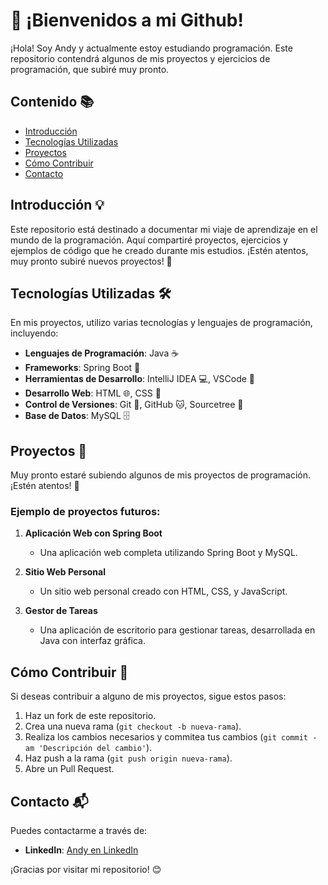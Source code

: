 <!--
**Landryx-Gmz/Landryx-Gmz** is a ✨ _special_ ✨ repository because its `README.md` (this file) appears on your GitHub profile.

Here are some ideas to get you started:

- 🔭 I’m currently working on ...
- 🌱 I’m currently learning ...
- 👯 I’m looking to collaborate on ...
- 🤔 I’m looking for help with ...
- 💬 Ask me about ...
- 📫 How to reach me: ...
- 😄 Pronouns: ...
- ⚡ Fun fact: ...
-->
# 🚀 ¡Bienvenidos a mi Github!

¡Hola! Soy Andy y actualmente estoy estudiando programación. Este repositorio contendrá algunos de mis proyectos y ejercicios de programación, que subiré muy pronto.

## Contenido 📚

- [Introducción](#introducción)
- [Tecnologías Utilizadas](#tecnologías-utilizadas)
- [Proyectos](#proyectos)
- [Cómo Contribuir](#cómo-contribuir)
- [Contacto](#contacto)

## Introducción 💡

Este repositorio está destinado a documentar mi viaje de aprendizaje en el mundo de la programación. Aquí compartiré proyectos, ejercicios y ejemplos de código que he creado durante mis estudios. ¡Estén atentos, muy pronto subiré nuevos proyectos! 🎉

## Tecnologías Utilizadas 🛠️

En mis proyectos, utilizo varias tecnologías y lenguajes de programación, incluyendo:

- **Lenguajes de Programación**: Java ☕
- **Frameworks**: Spring Boot 🌱
- **Herramientas de Desarrollo**: IntelliJ IDEA 💻, VSCode 📝
- **Desarrollo Web**: HTML 🌐, CSS 🎨
- **Control de Versiones**: Git 🌳, GitHub 🐱, Sourcetree 🧩
- **Base de Datos**: MySQL 🗄️

## Proyectos 📂

Muy pronto estaré subiendo algunos de mis proyectos de programación. ¡Estén atentos! 🚀

### Ejemplo de proyectos futuros:

1. **Aplicación Web con Spring Boot**
   - Una aplicación web completa utilizando Spring Boot y MySQL.

2. **Sitio Web Personal**
   - Un sitio web personal creado con HTML, CSS, y JavaScript.

3. **Gestor de Tareas**
   - Una aplicación de escritorio para gestionar tareas, desarrollada en Java con interfaz gráfica.

## Cómo Contribuir 🤝

Si deseas contribuir a alguno de mis proyectos, sigue estos pasos:

1. Haz un fork de este repositorio.
2. Crea una nueva rama (`git checkout -b nueva-rama`).
3. Realiza los cambios necesarios y commitea tus cambios (`git commit -am 'Descripción del cambio'`).
4. Haz push a la rama (`git push origin nueva-rama`).
5. Abre un Pull Request.

## Contacto 📬

Puedes contactarme a través de:

- **LinkedIn**: [Andy en LinkedIn](https://www.linkedin.com/in/andr%C3%A9s-p-g-1981ba2a9/)

¡Gracias por visitar mi repositorio! 😊
